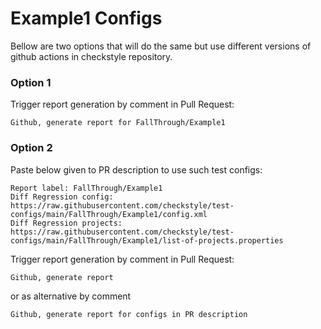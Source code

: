 # Example1 Configs

Bellow are two options that will do the same but use different versions
of github actions in checkstyle repository.


### Option 1
Trigger report generation by comment in Pull Request:
```
Github, generate report for FallThrough/Example1
```

### Option 2

Paste below given to PR description to use such test configs:
```
Report label: FallThrough/Example1
Diff Regression config: https://raw.githubusercontent.com/checkstyle/test-configs/main/FallThrough/Example1/config.xml
Diff Regression projects: https://raw.githubusercontent.com/checkstyle/test-configs/main/FallThrough/Example1/list-of-projects.properties
```

Trigger report generation by comment in Pull Request:
```
Github, generate report
```
or as alternative by comment
```
Github, generate report for configs in PR description
```
